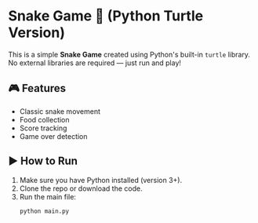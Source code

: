 # Snake Game 🐍 (Python Turtle Version)

This is a simple **Snake Game** created using Python's built-in `turtle` library. No external libraries are required — just run and play!

## 🎮 Features
- Classic snake movement
- Food collection
- Score tracking
- Game over detection

## ▶️ How to Run

1. Make sure you have Python installed (version 3+).
2. Clone the repo or download the code.
3. Run the main file:
   ```bash
   python main.py
